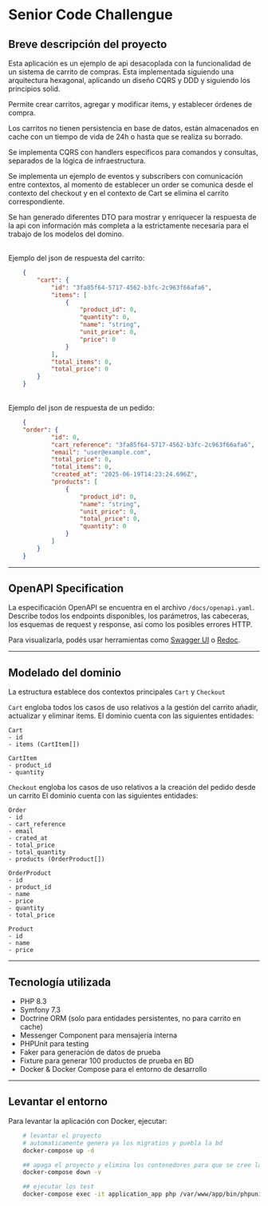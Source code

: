 # Senior Code Challengue

## Breve descripción del proyecto

Esta aplicación es un ejemplo de api desacoplada con la funcionalidad de un sistema de carrito de compras. 
Esta implementada siguiendo una arquitectura hexagonal, aplicando un diseño CQRS y DDD y siguiendo los principios solid.

Permite crear carritos, agregar y modificar items, y establecer órdenes de compra.

Los carritos no tienen persistencia en base de datos, están almacenados en cache con un tiempo de vida de 24h o hasta que se realiza su borrado.

Se implementa CQRS con handlers específicos para comandos y consultas, separados de la lógica de infraestructura.

Se implementa un ejemplo de eventos y subscribers con comunicación entre contextos, al momento de establecer un order se comunica desde el contexto del checkout y en el contexto de Cart se elimina el carrito correspondiente.

Se han generado diferentes DTO para mostrar y enriquecer la respuesta de la api con información más completa a la estrictamente necesaria para el trabajo de los modelos del domino.


\
Ejemplo del json de respuesta del carrito:
```json
    {
        "cart": {
            "id": "3fa85f64-5717-4562-b3fc-2c963f66afa6",
            "items": [
                {
                    "product_id": 0,
                    "quantity": 0,
                    "name": "string",
                    "unit_price": 0,
                    "price": 0
                }
            ],
            "total_items": 0,
            "total_price": 0
        }
    }
```

\
Ejemplo del json de respuesta de un pedido:
```json
    {
    "order": {
            "id": 0,
            "cart_reference": "3fa85f64-5717-4562-b3fc-2c963f66afa6",
            "email": "user@example.com",
            "total_price": 0,
            "total_items": 0,
            "created_at": "2025-06-19T14:23:24.696Z",
            "products": [
                {
                    "product_id": 0,
                    "name": "string",
                    "unit_price": 0,
                    "total_price": 0,
                    "quantity": 0
                }
            ]
        }
    }
```

---

## OpenAPI Specification

La especificación OpenAPI se encuentra en el archivo `/docs/openapi.yaml`. Describe todos los endpoints disponibles, los parámetros, las cabeceras, los esquemas de request y response, así como los posibles errores HTTP.

Para visualizarla, podés usar herramientas como [Swagger UI](https://swagger.io/tools/swagger-ui/) o [Redoc](https://github.com/Redocly/redoc).

---

## Modelado del dominio

La estructura establece dos contextos principales `Cart` y `Checkout`

`Cart` engloba todos los casos de uso relativos a la gestión del carrito añadir, actualizar y eliminar items.
El dominio cuenta con las siguientes entidades:

    Cart
    - id
    - items (CartItem[])

    CartItem
    - product_id
    - quantity

`Checkout` engloba los casos de uso relativos a la creación del pedido desde un carrito
El dominio cuenta con las siguientes entidades:

    Order
    - id
    - cart_reference
    - email
    - crated_at
    - total_price
    - total_quantity
    - products (OrderProduct[])

    OrderProduct
    - id
    - product_id
    - name
    - price
    - quantity
    - total_price

    Product
    - id
    - name
    - price

---

## Tecnología utilizada

- PHP 8.3  
- Symfony 7.3  
- Doctrine ORM (solo para entidades persistentes, no para carrito en cache)  
- Messenger Component para mensajería interna  
- PHPUnit para testing  
- Faker para generación de datos de prueba
- Fixture para generar 100 productos de prueba en BD  
- Docker & Docker Compose para el entorno de desarrollo

---

## Levantar el entorno

Para levantar la aplicación con Docker, ejecutar:

```bash
    # levantar el proyecto
    # automaticamente genera ya los migratios y puebla la bd
    docker-compose up -d

    ## apaga el proyecto y elimina los contenedores para que se cree la bd sin problemas
    docker-compose down -v

    ## ejecutar los test
    docker-compose exec -it application_app php /var/www/app/bin/phpunit

```


